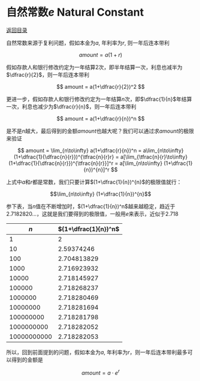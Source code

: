 # 自然常数$e$ Natural Constant

[返回目录](index.md)

自然常数来源于复利问题，假如本金为$a$, 年利率为$r$, 则一年后连本带利

$$ amount = a(1+r) $$

假如存款人和银行修改约定为一年结算2次，即半年结算一次，利息也减半为$\dfrac{r}{2}$，则一年后连本带利

$$ amount = a(1+\dfrac{r}{2})^2 $$

更进一步，假如存款人和银行修改约定为一年结算$n$次，即$\dfrac{1}{n}$年结算一次，利息也减少为$\dfrac{r}{n}$，则一年后连本带利

$$ amount = a(1+\dfrac{r}{n})^n $$

是不是$n$越大，最后得到的金额$amount$也越大呢？我们可以通过求$amount$的极限来验证

$$
amount 
= \lim_{n\to\infty} a(1+\dfrac{r}{n})^n 
= a\lim_{n\to\infty} (1+\dfrac{1}{\dfrac{n}{r}})^{\tfrac{n}{r}r}
= a[\lim_{\tfrac{n}{r}\to\infty} (1+\dfrac{1}{\dfrac{n}{r}})^{\tfrac{n}{r}}]^r
= a[\lim_{n\to\infty} (1+\dfrac{1}{n})^{n}]^r
$$

上式中$a$和$r$都是常数，我们只要计算$(1+\dfrac{1}{n})^{n}$的极限值就行：

$$\lim_{n\to\infty} (1+\dfrac{1}{n})^{n}$$

参下表，当$n$值在不断增加时，$(1+\dfrac{1}{n})^n$越来越稳定，趋近于$2.7182820\ldots$，这就是我们要得到的极限值，一般用$e$来表示，近似于2.718

| $n$           | $(1+\dfrac{1}{n})^n$   |
|-------------|-------------|
|           1 |           2 |
|          10 |  2.59374246 |
|         100 | 2.704813829 |
|        1000 | 2.716923932 |
|       10000 | 2.718145927 |
|      100000 | 2.718268237 |
|     1000000 | 2.718280469 |
|    10000000 | 2.718281694 |
|   100000000 | 2.718281798 |
|  1000000000 | 2.718282052 |
| 10000000000 | 2.718282053 |

所以，回到前面提到的问题，假如本金为$a$, 年利率为$r$，则一年后连本带利最多可以得到的金额是

$$ amount = a \cdot e^r$$

<script>
MathJax = {
  tex: {
    inlineMath: [['$', '$'], ['\\(', '\\)']]
  }
};
</script>
<script id="MathJax-script" async
  src="https://cdn.jsdelivr.net/npm/mathjax@3/es5/tex-chtml.js">
</script>
